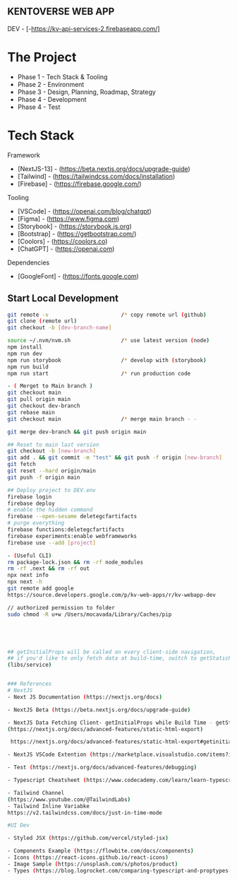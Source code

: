 ## KENTOVERSE WEB APP

DEV - [-https://kv-api-services-2.firebaseapp.com/]

# The Project
- Phase 1 - Tech Stack & Tooling
- Phase 2 - Environment
- Phase 3 - Design, Planning, Roadmap, Strategy
- Phase 4 - Development
- Phase 4 - Test

# Tech Stack
Framework
- [NextJS-13] - (https://beta.nextjs.org/docs/upgrade-guide)
- [Tailwind] - (https://tailwindcss.com/docs/installation)
- [Firebase] - (https://firebase.google.com/)

Tooling
- [VSCode] - (https://openai.com/blog/chatgpt)
- [Figma] - (https://www.figma.com)
- [Storybook] - (https://storybook.js.org)
- [Bootstrap] - (https://getbootstrap.com/)
- [Coolors] - (https://coolors.co)
- [ChatGPT] - (https://openai.com)

Dependencies
- [GoogleFont] - (https://fonts.google.com)





## Start Local Development

```bash ( Open project in IDE )
git remote -v                       /* copy remote url (github)
git clone (remote url)            
git checkout -b [dev-branch-name]

source ~/.nvm/nvm.sh                /* use latest version (node)
npm install
npm run dev
npm run storybook                   /* develop with (storybook)
npm run build
npm run start                       /* run production code

- ( Merget to Main branch )
git checkout main                  
git pull origin main
git checkout dev-branch
git rebase main
git checkout main                   /* merge main branch - - 

git merge dev-branch && git push origin main

## Reset to main last version
git checkout -b [new-branch]
git add . && git commit -m "test" && git push -f origin [new-branch]
git fetch
git reset --hard origin/main
git push -f origin main

## Deploy project to DEV.env
firebase login
firebase deploy
# enable the hidden command
firebase --open-sesame deletegcfartifacts
# purge everything
firebase functions:deletegcfartifacts 
firebase experiments:enable webframeworks
firebase use --add [project]

- (Useful CLI)
rm package-lock.json && rm -rf node_modules
rm -rf .next && rm -rf out 
npx next info
npx next -h 
git remote add google 
https://source.developers.google.com/p/kv-web-apps/r/kv-webapp-dev

// authorized permission to folder
sudo chmod -R u+w /Users/mocavada/Library/Caches/pip





## getInitialProps will be called on every client-side navigation, 
## if you'd like to only fetch data at build-time, switch to getStaticProps (see example code in 
(libs/service)


### References
# NextJS 
- Next JS Documentation (https://nextjs.org/docs)

- NextJS Beta (https://beta.nextjs.org/docs/upgrade-guide)

- NextJS Data Fetching Client- getInitialProps while Build Time - getStaticProps
(https://nextjs.org/docs/advanced-features/static-html-export)

 https://nextjs.org/docs/advanced-features/static-html-export#getinitialprops !Caveats

- NextJS VSCode Extention (https://marketplace.visualstudio.com/items?itemName=IbrahimCesar.ibrahimcesar-nextjs-developer-pack)

- Test (https://nextjs.org/docs/advanced-features/debugging)

- Typescript Cheatsheet (https://www.codecademy.com/learn/learn-typescript/modules/learn-typescript-advanced-object-types/cheatsheet)

- Tailwind Channel
(https://www.youtube.com/@TailwindLabs)
- Tailwind Inline Variabke 
https://v2.tailwindcss.com/docs/just-in-time-mode

#UI Dev

- Styled JSX (https://github.com/vercel/styled-jsx)

- Components Example (https://flowbite.com/docs/components)
- Icons (https://react-icons.github.io/react-icons)
- Image Sample (https://unsplash.com/s/photos/product)
- Types (https://blog.logrocket.com/comparing-typescript-and-proptypes-in-react-applications)

